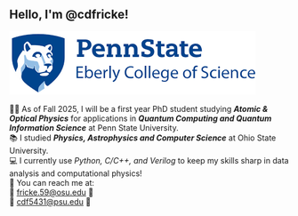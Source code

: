 ## Hello, I'm @cdfricke!

![alt text](https://github.com/cdfricke/cdfricke/blob/main/download.png)

:scientist: As of Fall 2025, I will be a first year PhD student studying ___Atomic & Optical Physics___ for applications in ___Quantum Computing and Quantum Information Science___ at Penn State University.\
:books: I studied ___Physics, Astrophysics and Computer Science___ at Ohio State University. \
:computer: I currently use _Python, C/C++, and Verilog_ to keep my skills sharp in data analysis and computational physics!\
:compass: You can reach me at: \
:red_circle: fricke.59@osu.edu :red_circle: \
:blue_book: cdf5431@psu.edu :blue_book:
